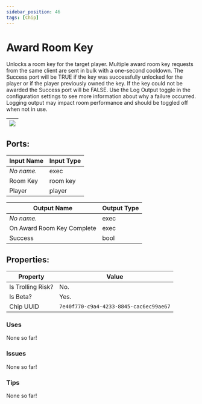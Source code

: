 ```yaml
---
sidebar_position: 46
tags: [Chip]
---
```


# Award Room Key


Unlocks a room key for the target player. Multiple award room key requests from the same client are sent in bulk with a one-second cooldown.
The Success port will be TRUE if the key was successfully unlocked for the player or if the player previously owned the key. If the key could not be awarded the Success port will be FALSE.
Use the Log Output toggle in the configuration settings to see more information about why a failure occurred. Logging output may impact room performance and should be toggled off when not in use.

| ![](https://images-ext-2.discordapp.net/external/MPmIaQzlEPmgGWlgi-WxBBXt0Bjv_zWPkg1y1f_sy3s/https/www.recroomcircuits.com/image/circuit/absolute-value?width=206&height=108) |
|-----|

## Ports:

| Input Name | Input Type |
|-----------|-----------|
| *No name.* | exec |
| Room Key | room key |
| Player | player |

| Output Name | Output Type |
|-----------|-----------|
| *No name.* | exec |
| On Award Room Key Complete | exec |
| Success | bool |

## Properties:

| Property  | Value |
|-------------------|-----------|
| Is Trolling Risk? | No. |
| Is Beta? | Yes. |
| Chip UUID | `7e40f770-c9a4-4233-8845-cac6ec99ae67` |

### Uses
None so far!

### Issues
None so far!

### Tips
None so far!
